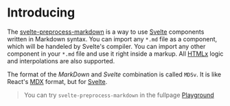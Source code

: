 <script>
    import Example from './../components/Example.svelte';
    import {Example1} from './examples';
</script>

# Introducing

The [svelte-preprocess-markdown](https://www.npmjs.com/package/svelte-preprocess-markdown) is a way to use [Svelte](https://svelte.dev) components written in Markdown syntax. You can import any `*.md` file as a component, which will be handeled by Svelte's compiler. You can import any other component in your `*.md` file and use it right inside a markup. All [HTMLx](https://github.com/htmlx-org/HTMLx) logic and interpolations are also supported.

The format of the *MarkDown* and *Svelte* combination is called `MDSv`. It is like React's [MDX](https://mdxjs.com/) format, but for [Svelte](https://svelte.dev).

<Example components={Example1}/>

> You can try `svelte-preprocess-markdown` in the fullpage [Playground](/playground)